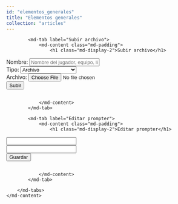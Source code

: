 ```yaml
---
id: "elementos_generales"
title: "Elementos generales"
collection: "articles"
---
```


<div flex="100" layout="row" layout-align="center center" layout-margin>
    <md-content flex="100">
        <md-tabs md-dynamic-height md-border-bottom>

            <md-tab label="Subir archivo">
                <md-content class="md-padding">
                    <h1 class="md-display-2">Subir archivo</h1>

<div class="row">
    <div class="medium-6 medium-offset-3 columns">
        <form action="api/upload_file.rb?response=none" method="POST" enctype="multipart/form-data">
            <div class="row columns">
                <label>Nombre: <input type="text" ng-model="name" placeholder="Nombre del jugador, equipo, liga o similar"></label>
                <input type="hidden" name="name" value="{{ name | slugify }}">
            </div>
            <div class="row columns">
                <label>Tipo:
                    <select name="type">
                        <option value="file">Archivo</option>
                        <option value="ads">Anuncio</option>
                        <option value="banner">Banner</option>
                        <option value="image">Escudo o fondo</option>
                        <option value="team_member">Foto de miembro</option>
                        <option value="league_logo">Logo de liga</option>
                        <option value="team_logo">Logo de equipo</option>
                        <option value="patreon_logo">Logo de patrocinador</option>
                    </select>
                </label>
            </div>
            <div class="row columns">
                <label>Archivo: <input type="file" name="upload"></label>
            </div>
            <div class="row columns text-right">
                <input class="button" type="submit" value="Subir">
            </div>
        </form>
    </div>
</div>

                </md-content>
            </md-tab>

            <md-tab label="Editar prompter">
                <md-content class="md-padding">
                    <h1 class="md-display-2">Editar prompter</h1>

<div class="row" ng-controller="sliderCtrl">
    <div class="medium-10 medium-offset-1 columns">
        <form action="api/change_headers.rb" method="POST">
            <div class="row column" ng-if="line.content != undefined" ng-repeat="line in elements()">
                <input type="text" name="line" ng-model="line.content">
            </div>
            <div class="row column">
                <input type="text" name="line" ng-model="line.content">
            </div>
            <div class="row column text-right">
                <input class="button" type="submit" value="Guardar">
            </div>
        </form>
    </div>
</div>

                </md-content>
            </md-tab>

        </md-tabs>
    </md-content>
</div>
